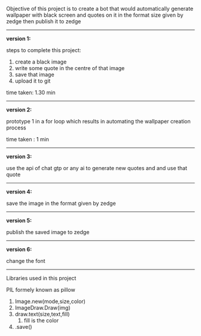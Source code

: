 Objective of this project is to create a bot that would automatically generate wallpaper with black screen and quotes on it in the format size given by zedge then publish it to zedge

****
<b> version 1: </b>

steps to complete this project:

1. create a black image
2. write some quote in the centre of that image
3. save that image 
4. upload it to git

time taken: 1.30 min

****

<b> version 2: </b>

prototype 1 in a for loop which results in automating the wallpaper creation process 

time taken : 1 min

****

<b> version 3: </b>

use the api of chat gtp or any ai to generate new quotes and and use that quote

****

<b> version 4: </b>

save the image in the format given by zedge

****

<b> version 5: </b>

publish the saved image to zedge

****

<b> version 6: </b>

change the font

****

Libraries used in this project 

PIL formely known as pillow

1. Image.new(mode,size,color)
2. ImageDraw.Draw(img)
3. draw.text(size,text,fill)
   1. fill is the color 
4. .save()